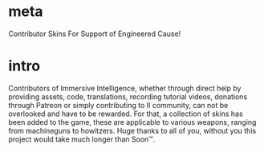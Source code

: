 # meta
Contributor Skins
For Support of Engineered Cause!

# intro
Contributors of Immersive Intelligence, whether through direct help by providing assets, code, translations, recording tutorial videos, donations through Patreon or simply contributing to II community, can not be overlooked and have to be rewarded.
For that, a collection of skins has been added to the game, these are applicable to various weapons, ranging from machineguns to howitzers. Huge thanks to all of you, without you this project would take much longer than Soon™.

